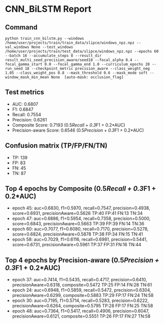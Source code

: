 # CNN_BiLSTM Report

## Command
```
python train_cnn_bilstm.py --windows /home/user/projects/train/train_data/slipce/windows_npz.npz --val_windows None --test_windows /home/user/projects/train/test_data/slipce/windows_npz.npz --epochs 60 --batch 16 --accumulate_steps 8 --result_dir result_multi_seed_precision_aware/seed18 --focal_alpha 0.4 --focal_gamma_start 0.0 --focal_gamma_end 1.0 --curriculum_epochs 20 --run_seed 18 --checkpoint_metric precision_aware --class_weight_neg 1.05 --class_weight_pos 0.8 --mask_threshold 0.6 --mask_mode soft --window_mask_min_mean None  [auto-mask: occlusion_flag]
```

## Test metrics
- AUC: 0.6807
- F1: 0.6847
- Recall: 0.7554
- Precision: 0.6261
- Composite Score: 0.7193 (0.5*Recall + 0.3*F1 + 0.2*AUC)
- Precision-aware Score: 0.6546 (0.5*Precision + 0.3*F1 + 0.2*AUC)
## Confusion matrix (TP/FP/FN/TN)
- TP: 139
- FP: 83
- FN: 45
- TN: 87

## Top 4 epochs by Composite (0.5*Recall + 0.3*F1 + 0.2*AUC)
- epoch 45: auc=0.6830, f1=0.5970, recall=0.7547, precision=0.4938, score=0.6931, precisionAware=0.5626  TP:40 FP:41 FN:13 TN:34
- epoch 47: auc=0.6886, f1=0.5954, recall=0.7358, precision=0.5000, score=0.6843, precisionAware=0.5663  TP:39 FP:39 FN:14 TN:36
- epoch 60: auc=0.7077, f1=0.6080, recall=0.7170, precision=0.5278, score=0.6824, precisionAware=0.5878  TP:38 FP:34 FN:15 TN:41
- epoch 58: auc=0.7029, f1=0.6116, recall=0.6981, precision=0.5441, score=0.6731, precisionAware=0.5961  TP:37 FP:31 FN:16 TN:44

## Top 4 epochs by Precision-aware (0.5*Precision + 0.3*F1 + 0.2*AUC)
- epoch 37: auc=0.7414, f1=0.5435, recall=0.4717, precision=0.6410, precisionAware=0.6318, composite=0.5472  TP:25 FP:14 FN:28 TN:61
- epoch 24: auc=0.6948, f1=0.5859, recall=0.5472, precision=0.6304, precisionAware=0.6299, composite=0.5883  TP:29 FP:17 FN:24 TN:58
- epoch 30: auc=0.7195, f1=0.5714, recall=0.5283, precision=0.6222, precisionAware=0.6264, composite=0.5795  TP:28 FP:17 FN:25 TN:58
- epoch 48: auc=0.7364, f1=0.5417, recall=0.4906, precision=0.6047, precisionAware=0.6121, composite=0.5551  TP:26 FP:17 FN:27 TN:58
